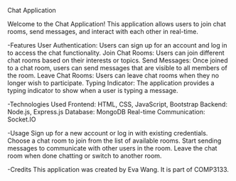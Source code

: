Chat Application

Welcome to the Chat Application! This application allows users to join chat rooms, send messages, and interact with each other in real-time.

-Features
User Authentication: Users can sign up for an account and log in to access the chat functionality.
Join Chat Rooms: Users can join different chat rooms based on their interests or topics.
Send Messages: Once joined to a chat room, users can send messages that are visible to all members of the room.
Leave Chat Rooms: Users can leave chat rooms when they no longer wish to participate.
Typing Indicator: The application provides a typing indicator to show when a user is typing a message.

-Technologies Used
Frontend: HTML, CSS, JavaScript, Bootstrap
Backend: Node.js, Express.js
Database: MongoDB
Real-time Communication: Socket.IO

-Usage
Sign up for a new account or log in with existing credentials.
Choose a chat room to join from the list of available rooms.
Start sending messages to communicate with other users in the room.
Leave the chat room when done chatting or switch to another room.

-Credits
This application was created by Eva Wang. It is part of COMP3133.
